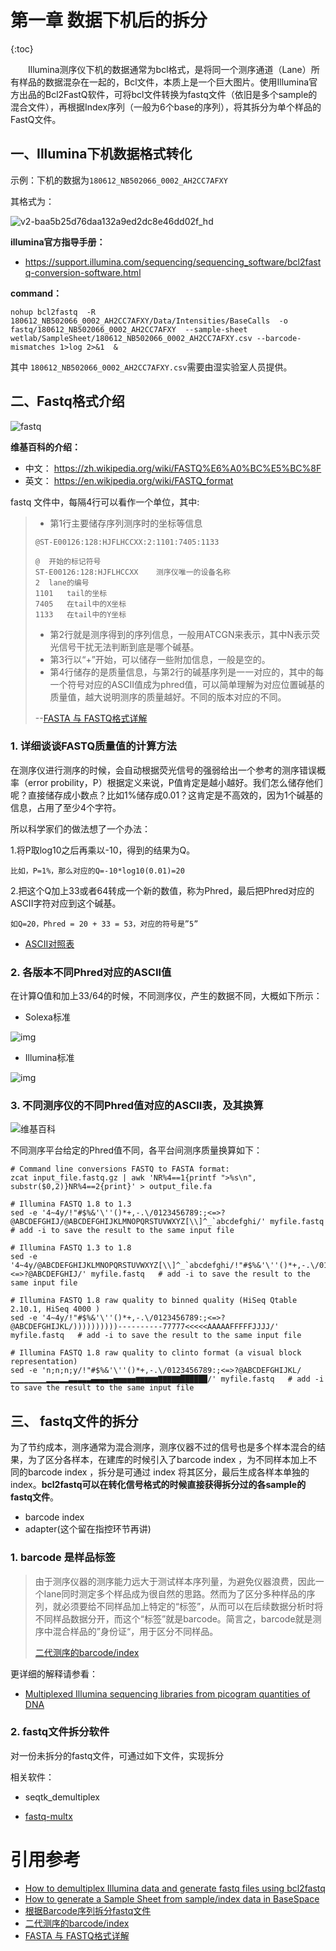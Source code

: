 # 第一章 数据下机后的拆分

{:toc}

　　Illumina测序仪下机的数据通常为bcl格式，是将同一个测序通道（Lane）所有样品的数据混杂在一起的，Bcl文件，本质上是一个巨大图片。使用Illumina官方出品的Bcl2FastQ软件，可将bcl文件转换为fastq文件（依旧是多个sample的混合文件），再根据Index序列（一般为6个base的序列），将其拆分为单个样品的FastQ文件。

##  一、Illumina下机数据格式转化

示例：下机的数据为`180612_NB502066_0002_AH2CC7AFXY`

其格式为：

![v2-baa5b25d76daa132a9ed2dc8e46dd02f_hd](bcl_format.jpg)

**illumina官方指导手册：**

- https://support.illumina.com/sequencing/sequencing_software/bcl2fastq-conversion-software.html

**command：**

```shell
nohup bcl2fastq  -R 180612_NB502066_0002_AH2CC7AFXY/Data/Intensities/BaseCalls  -o fastq/180612_NB502066_0002_AH2CC7AFXY  --sample-sheet  wetlab/SampleSheet/180612_NB502066_0002_AH2CC7AFXY.csv --barcode-mismatches 1>log 2>&1  & 
```

其中 `180612_NB502066_0002_AH2CC7AFXY.csv`需要由湿实验室人员提供。

## 二、Fastq格式介绍

![fastq](fastq.jpg)

**维基百科的介绍：**

- 中文： https://zh.wikipedia.org/wiki/FASTQ%E6%A0%BC%E5%BC%8F
- 英文： https://en.wikipedia.org/wiki/FASTQ_format

fastq 文件中，每隔4行可以看作一个单位，其中:

>- 第1行主要储存序列测序时的坐标等信息
>
>```text
>@ST-E00126:128:HJFLHCCXX:2:1101:7405:1133
>
>@	开始的标记符号			
>ST-E00126:128:HJFLHCCXX	测序仪唯一的设备名称
>2	lane的编号				
>1101	tail的坐标
>7405	在tail中的X坐标
>1133	在tail中的Y坐标
>```
>
>- 第2行就是测序得到的序列信息，一般用ATCGN来表示，其中N表示荧光信号干扰无法判断到底是哪个碱基。
>- 第3行以“+”开始，可以储存一些附加信息，一般是空的。
>- 第4行储存的是质量信息，与第2行的碱基序列是一一对应的，其中的每一个符号对应的ASCII值成为phred值，可以简单理解为对应位置碱基的质量值，越大说明测序的质量越好。不同的版本对应的不同。
>
>--[FASTA 与 FASTQ格式详解](https://zhuanlan.zhihu.com/p/20714540)

### 1. 详细谈谈FASTQ质量值的计算方法

在测序仪进行测序的时候，会自动根据荧光信号的强弱给出一个参考的测序错误概率（error probility，P）根据定义来说，P值肯定是越小越好。我们怎么储存他们呢？直接储存成小数点？比如1%储存成0.01？这肯定是不高效的，因为1个碱基的信息，占用了至少4个字符。

所以科学家们的做法想了一个办法：

1.将P取log10之后再乘以-10，得到的结果为Q。

```text
比如，P=1%，那么对应的Q=-10*log10(0.01)=20
```

2.把这个Q加上33或者64转成一个新的数值，称为Phred，最后把Phred对应的ASCII字符对应到这个碱基。

```text
如Q=20，Phred = 20 + 33 = 53，对应的符号是”5”
```

- [ASCII对照表](https://zh.wikipedia.org/wiki/ASCII)



### 2. 各版本不同Phred对应的ASCII值

在计算Q值和加上33/64的时候，不同测序仪，产生的数据不同，大概如下所示：

- Solexa标准

![img](https://pic1.zhimg.com/80/7c8a097bae1ce81dcb0d054e0768b9a0_hd.png)

- Illumina标准



![img](https://pic1.zhimg.com/80/fadfed3901d81df334b94711e7e646a4_hd.png)

### 3. 不同测序仪的不同Phred值对应的ASCII表，及其换算

![维基百科](quality.png)

不同测序平台给定的Phred值不同，各平台间测序质量换算如下：

```shell
# Command line conversions FASTQ to FASTA format:
zcat input_file.fastq.gz | awk 'NR%4==1{printf ">%s\n", substr($0,2)}NR%4==2{print}' > output_file.fa

# Illumina FASTQ 1.8 to 1.3
sed -e '4~4y/!"#$%&'\''()*+,-.\/0123456789:;<=>?@ABCDEFGHIJ/@ABCDEFGHIJKLMNOPQRSTUVWXYZ[\\]^_`abcdefghi/' myfile.fastq   # add -i to save the result to the same input file

# Illumina FASTQ 1.3 to 1.8
sed -e '4~4y/@ABCDEFGHIJKLMNOPQRSTUVWXYZ[\\]^_`abcdefghi/!"#$%&'\''()*+,-.\/0123456789:;<=>?@ABCDEFGHIJ/' myfile.fastq   # add -i to save the result to the same input file

# Illumina FASTQ 1.8 raw quality to binned quality (HiSeq Qtable 2.10.1, HiSeq 4000 )
sed -e '4~4y/!"#$%&'\''()*+,-.\/0123456789:;<=>?@ABCDEFGHIJKL/))))))))))----------77777<<<<<AAAAAFFFFFJJJJ/' myfile.fastq   # add -i to save the result to the same input file

# Illumina FASTQ 1.8 raw quality to clinto format (a visual block representation)
sed -e 'n;n;n;y/!"#$%&'\''()*+,-.\/0123456789:;<=>?@ABCDEFGHIJKL/▁▁▁▁▁▁▁▁▂▂▂▂▂▃▃▃▃▃▄▄▄▄▄▅▅▅▅▅▆▆▆▆▆▇▇▇▇▇██████/' myfile.fastq   # add -i to save the result to the same input file
```

## 三、 fastq文件的拆分

为了节约成本，测序通常为混合测序，测序仪器不过的信号也是多个样本混合的结果，为了区分各样本，在建库的时候引入了barcode index ，为不同样本加上不同的barcode index ，拆分是可通过 index 将其区分，最后生成各样本单独的index。**bcl2fastq可以在转化信号格式的时候直接获得拆分过的各sample的 fastq文件**。

- barcode index 
- adapter(这个留在指控环节再讲)

### 1. barcode 是样品标签

> 由于测序仪器的测序能力远大于测试样本序列量，为避免仪器浪费，因此一个lane同时测定多个样品成为很自然的思路。然而为了区分多种样品的序列，就必须要给不同样品加上特定的“标签”，从而可以在后续数据分析时将不同样品数据分开，而这个“标签”就是barcode。简言之，barcode就是测序中混合样品的”身份证“，用于区分不同样品。
>
>  [ 二代测序的barcode/index]( https://vip.biotrainee.com/d/65-barcode-index)

更详细的解释请参看：
- [Multiplexed Illumina sequencing libraries from picogram quantities of DNA](https://bmcgenomics.biomedcentral.com/articles/10.1186/1471-2164-14-466)

### 2. fastq文件拆分软件

对一份未拆分的fastq文件，可通过如下文件，实现拆分

相关软件：

- seqtk_demultiplex 

- [fastq-multx](https://github.com/brwnj/fastq-multx.git)



# 引用参考

- [How to demultiplex Illumina data and generate fastq files using bcl2fastq](http://bioinformatics.cvr.ac.uk/blog/tag/bcl2fastq/)
- [How to generate a Sample Sheet from sample/index data in BaseSpace](http://bioinformatics.cvr.ac.uk/blog/how-to-generate-a-sample-sheet-from-sampleindex-data-in-basespace/)
- [根据Barcode序列拆分fastq文件](https://www.plob.org/article/14515.html)
- [ 二代测序的barcode/index]( https://vip.biotrainee.com/d/65-barcode-index)
- [FASTA 与 FASTQ格式详解](https://zhuanlan.zhihu.com/p/20714540)

